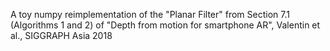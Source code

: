 A toy numpy reimplementation of the "Planar Filter" from Section 7.1 (Algorithms 1 and 2) of "Depth from motion for smartphone AR", Valentin et al., SIGGRAPH Asia 2018

